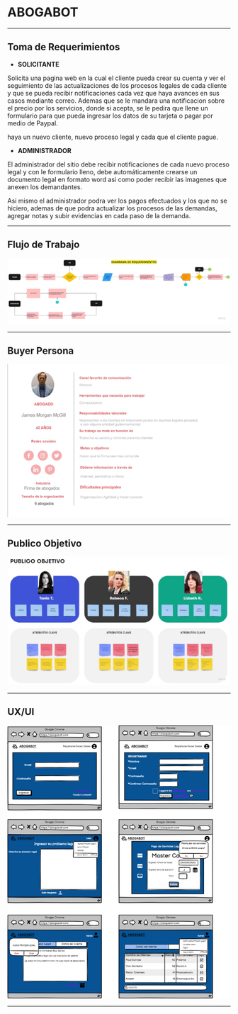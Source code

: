 # ABOGABOT
-----------------------------------------------------------------------------------------------------------------------------------

## Toma de Requerimientos

* **SOLICITANTE**

Solicita una pagina web en la cual el cliente pueda crear su cuenta y ver el seguimiento de las actualizaciones de los procesos legales de cada cliente y que se pueda recibir notificaciones cada vez que haya avances en sus casos mediante correo. Ademas que se le mandara una notificacion sobre el precio por los servicios, donde si acepta, se le pedira que llene un formulario para que pueda  ingresar los datos de su tarjeta o pagar por medio de Paypal.

 haya un nuevo cliente, nuevo proceso legal y cada que el cliente pague.

 * **ADMINISTRADOR**

El administrador del sitio debe recibir notificaciones de cada nuevo proceso legal y con le formulario lleno, debe automáticamente crearse un documento legal en formato word asi como poder recibir las imagenes que anexen los demandantes.

Asi mismo el administrador podra ver los pagos efectuados y los que no se hiciero, ademas de que podra actualizar los procesos de las demandas, agregar notas y subir evidencias en cada paso de la demanda.

---------------------------------------------------------------------------------------------------------------

## Flujo de Trabajo

![Flowchart](Imagenes\Flowchart.jpg)

----------------------------------------------------------------------------------------------------

## Buyer Persona

![Buyer Persona](Imagenes\BuyerPersona.jpg)

------------------------------------------------------------------------------------------------------------------------

## Publico Objetivo

![TargetAudience](Imagenes\TargetAudience.jpg)

----------------------------------------------------------------------------------------------------------------------

## UX/UI

![UX/UI](Imagenes/ABOGABOT.png)


------------------------------------------------------------------------------------------------------------------------
